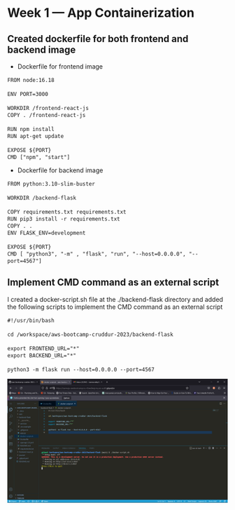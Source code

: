 # Week 1 — App Containerization

## Created dockerfile for both frontend and backend image
 - Dockerfile for frontend image
```
FROM node:16.18

ENV PORT=3000

WORKDIR /frontend-react-js
COPY . /frontend-react-js

RUN npm install
RUN apt-get update

EXPOSE ${PORT}
CMD ["npm", "start"]
```

 - Dockerfile for backend image
```
FROM python:3.10-slim-buster

WORKDIR /backend-flask

COPY requirements.txt requirements.txt
RUN pip3 install -r requirements.txt
COPY . .
ENV FLASK_ENV=development

EXPOSE ${PORT}
CMD [ "python3", "-m" , "flask", "run", "--host=0.0.0.0", "--port=4567"]
```
## Implement CMD command as an external script
I created a docker-script.sh file at the ./backend-flask directory and added the following scripts to implement the CMD command as an external script
```
#!/usr/bin/bash

cd /workspace/aws-bootcamp-cruddur-2023/backend-flask

export FRONTEND_URL="*"
export BACKEND_URL="*"

python3 -m flask run --host=0.0.0.0 --port=4567
```
![Run CMD external script](https://github.com/izanna-ju/aws-bootcamp-cruddur-2023/blob/main/journal/assets/week1/CMD-external-script.png)
